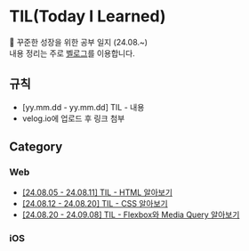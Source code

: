 # TIL(Today I Learned)
🌱 꾸준한 성장을 위한 공부 일지 (24.08.~)<br>내용 정리는 주로 [벨로그](https://velog.io/@woongaaaa/posts)를 이용합니다.

## 규칙
- [yy.mm.dd - yy.mm.dd] TIL - 내용
- velog.io에 업로드 후 링크 첨부

## Category
### Web
- [[24.08.05 - 24.08.11] TIL - HTML 알아보기](https://velog.io/@woongaaaa/HTML-%EC%95%8C%EC%95%84%EB%B3%B4%EA%B8%B0)
- [[24.08.12 - 24.08.20] TIL - CSS 알아보기](https://velog.io/@woongaaaa/CSS-%EC%95%8C%EC%95%84%EB%B3%B4%EA%B8%B0)
- [[24.08.20 - 24.09.08] TIL - Flexbox와 Media Query 알아보기](https://velog.io/@woongaaaa/Flexbox%EC%99%80-Media-Query-%EC%95%8C%EC%95%84%EB%B3%B4%EA%B8%B0)

### iOS
